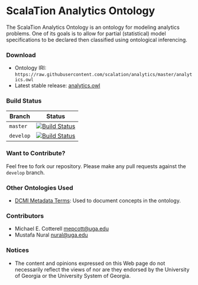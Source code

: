 # ScalaTion Analytics Ontology

The ScalaTion Analytics Ontology is an ontology for modeling analytics
problems. One of its goals is to allow for partial (statistical) model
specifications to be declared then classified using ontological inferencing.

### Download

 * Ontology IRI: ```https://raw.githubusercontent.com/scalation/analytics/master/analytics.owl```
 * Latest stable release: [analytics.owl](https://raw.githubusercontent.com/scalation/analytics/master/analytics.owl)

### Build Status

| Branch | Status |
| ------ | ------ |
| ```master ``` | [![Build Status](https://travis-ci.org/scalation/analytics.svg?branch=master)](https://travis-ci.org/scalation/analytics) |
| ```develop``` | [![Build Status](https://travis-ci.org/scalation/analytics.svg?branch=develop)](https://travis-ci.org/scalation/analytics) |

### Want to Contribute?

Feel free to fork our repository. Please make any pull requests against
the ```develop``` branch. 

### Other Ontologies Used

 * [DCMI Metadata Terms](http://dublincore.org/documents/dcmi-terms/): Used to
   document concepts in the ontology.

### Contributors

 * Michael E. Cotterell <mepcott@uga.edu>
 * Mustafa Nural <nural@uga.edu>

### Notices

 * The content and opinions expressed on this Web page do not necessarily
   reflect the views of nor are they endorsed by the University of Georgia or
   the University System of Georgia.
   
